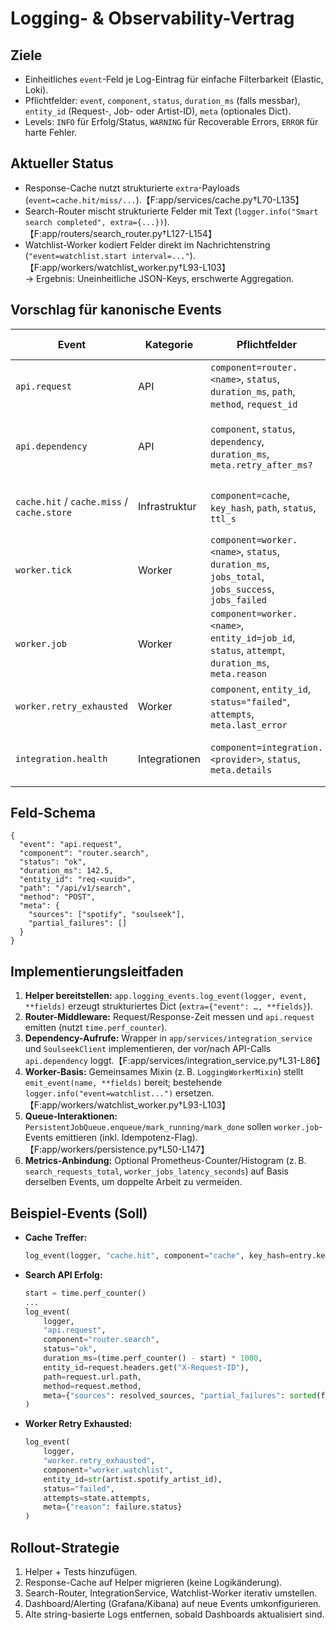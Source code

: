 # Logging- & Observability-Vertrag

## Ziele
- Einheitliches `event`-Feld je Log-Eintrag für einfache Filterbarkeit (Elastic, Loki).  
- Pflichtfelder: `event`, `component`, `status`, `duration_ms` (falls messbar), `entity_id` (Request-, Job- oder Artist-ID), `meta` (optionales Dict).  
- Levels: `INFO` für Erfolg/Status, `WARNING` für Recoverable Errors, `ERROR` für harte Fehler.  

## Aktueller Status
- Response-Cache nutzt strukturierte `extra`-Payloads (`event=cache.hit/miss/...`).【F:app/services/cache.py†L70-L135】  
- Search-Router mischt strukturierte Felder mit Text (`logger.info("Smart search completed", extra={...})`).【F:app/routers/search_router.py†L127-L154】  
- Watchlist-Worker kodiert Felder direkt im Nachrichtenstring (`"event=watchlist.start interval=..."`).【F:app/workers/watchlist_worker.py†L93-L103】  
→ Ergebnis: Uneinheitliche JSON-Keys, erschwerte Aggregation.

## Vorschlag für kanonische Events

| Event | Kategorie | Pflichtfelder | Beschreibung / Trigger |
| --- | --- | --- | --- |
| `api.request` | API | `component=router.<name>`, `status`, `duration_ms`, `path`, `method`, `request_id` | Jeder Endpoint nach Response-Generierung. |
| `api.dependency` | API | `component`, `status`, `dependency`, `duration_ms`, `meta.retry_after_ms?` | Aufrufe externer Dienste (Spotify, slskd). |
| `cache.hit` / `cache.miss` / `cache.store` | Infrastruktur | `component=cache`, `key_hash`, `path`, `status`, `ttl_s` | Bestehende Events fortführen, Key kürzen. |
| `worker.tick` | Worker | `component=worker.<name>`, `status`, `duration_ms`, `jobs_total`, `jobs_success`, `jobs_failed` | Jeder Durchlauf einer Worker-Hauptschleife. |
| `worker.job` | Worker | `component=worker.<name>`, `entity_id=job_id`, `status`, `attempt`, `duration_ms`, `meta.reason` | Job-bezogene Events (enqueue, success, failure). |
| `worker.retry_exhausted` | Worker | `component`, `entity_id`, `status="failed"`, `attempts`, `meta.last_error` | Wenn Retry-Budget aufgebraucht. |
| `integration.health` | Integrationen | `component=integration.<provider>`, `status`, `meta.details` | Wird von Health-Check/Registry emittiert. |

## Feld-Schema
```
{
  "event": "api.request",
  "component": "router.search",
  "status": "ok",
  "duration_ms": 142.5,
  "entity_id": "req-<uuid>",
  "path": "/api/v1/search",
  "method": "POST",
  "meta": {
    "sources": ["spotify", "soulseek"],
    "partial_failures": []
  }
}
```

## Implementierungsleitfaden
1. **Helper bereitstellen:** `app.logging_events.log_event(logger, event, **fields)` erzeugt strukturiertes Dict (`extra={"event": …, **fields}`).  
2. **Router-Middleware:** Request/Response-Zeit messen und `api.request` emitten (nutzt `time.perf_counter`).  
3. **Dependency-Aufrufe:** Wrapper in `app/services/integration_service` und `SoulseekClient` implementieren, der vor/nach API-Calls `api.dependency` loggt.【F:app/services/integration_service.py†L31-L86】  
4. **Worker-Basis:** Gemeinsames Mixin (z. B. `LoggingWorkerMixin`) stellt `emit_event(name, **fields)` bereit; bestehende `logger.info("event=watchlist...")` ersetzen.【F:app/workers/watchlist_worker.py†L93-L103】  
5. **Queue-Interaktionen:** `PersistentJobQueue.enqueue/mark_running/mark_done` sollen `worker.job`-Events emittieren (inkl. Idempotenz-Flag).【F:app/workers/persistence.py†L50-L147】  
6. **Metrics-Anbindung:** Optional Prometheus-Counter/Histogram (z. B. `search_requests_total`, `worker_jobs_latency_seconds`) auf Basis derselben Events, um doppelte Arbeit zu vermeiden.

## Beispiel-Events (Soll)
- **Cache Treffer:**
  ```python
  log_event(logger, "cache.hit", component="cache", key_hash=entry.key[:12], path=entry.path_template, ttl_s=ttl_value)
  ```
- **Search API Erfolg:**
  ```python
  start = time.perf_counter()
  ...
  log_event(
      logger,
      "api.request",
      component="router.search",
      status="ok",
      duration_ms=(time.perf_counter() - start) * 1000,
      entity_id=request.headers.get("X-Request-ID"),
      path=request.url.path,
      method=request.method,
      meta={"sources": resolved_sources, "partial_failures": sorted(failures.keys())},
  )
  ```
- **Worker Retry Exhausted:**
  ```python
  log_event(
      logger,
      "worker.retry_exhausted",
      component="worker.watchlist",
      entity_id=str(artist.spotify_artist_id),
      status="failed",
      attempts=state.attempts,
      meta={"reason": failure.status}
  )
  ```

## Rollout-Strategie
1. Helper + Tests hinzufügen.  
2. Response-Cache auf Helper migrieren (keine Logikänderung).  
3. Search-Router, IntegrationService, Watchlist-Worker iterativ umstellen.  
4. Dashboard/Alerting (Grafana/Kibana) auf neue Events umkonfigurieren.  
5. Alte string-basierte Logs entfernen, sobald Dashboards aktualisiert sind.


